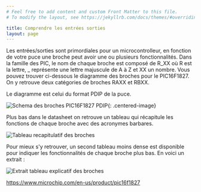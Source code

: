 ```yaml
---
# Feel free to add content and custom Front Matter to this file.
# To modify the layout, see https://jekyllrb.com/docs/themes/#overriding-theme-defaults

title: Comprendre les entrées sorties
layout: page
---
```


Les entrées/sorties sont primordiales pour un microcontrolleur, en fonction de votre puce une broche peut avoir une ou plusieurs fonctionnalités. Dans la famille des PIC, le nom de chaque broche est composé de R_XX où R est la lettre, _ représente une lettre majuscule de A à Z et XX un nombre. Vous pouvez trouver ci-dessous le diagramme des broches pour le PIC16F1827. On y retrouve deux catégories de broches RAXX et RBXX.

Le diagramme est celui du format PDIP de la puce.

![Schema des broches PIC16F1827 PDIP](pins_pic16f1827.png){: .centered-image}

Plus bas dans le datasheet on retrouve un tableau qui récapitule les fonctions de chaque broche avec des acronymes barbares.

![Tableau recapitulatif des broches](table_pin_pic16f1827.png)

Pour mieux s'y retrouver, un second tableau moins dense est disponible pour indiquer les fonctionnalités de chaque broche plus bas. En voici un extrait :

![Extrait tableau explicatif des broches](explain_table_pic16f1827.png)

https://www.microchip.com/en-us/product/pic16f1827

